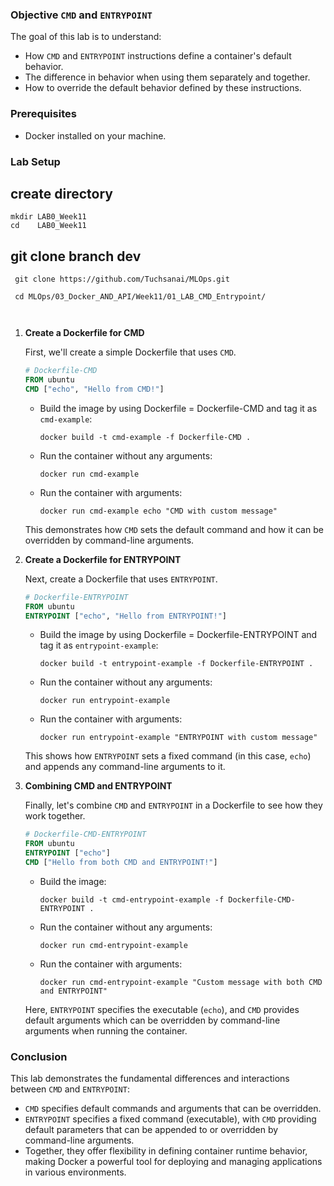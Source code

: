 
### Objective `CMD` and `ENTRYPOINT`

The goal of this lab is to understand:
- How `CMD` and `ENTRYPOINT` instructions define a container's default behavior.
- The difference in behavior when using them separately and together.
- How to override the default behavior defined by these instructions.

### Prerequisites

- Docker installed on your machine.

### Lab Setup



## create directory

   
    mkdir LAB0_Week11
    cd    LAB0_Week11
    

## git clone branch dev
    
    
   ```
    git clone https://github.com/Tuchsanai/MLOps.git
   ```
   
   ```   
    cd MLOps/03_Docker_AND_API/Week11/01_LAB_CMD_Entrypoint/

    
   ```


1. **Create a Dockerfile for CMD**

   First, we'll create a simple Dockerfile that uses `CMD`.

   ```Dockerfile
   # Dockerfile-CMD
   FROM ubuntu
   CMD ["echo", "Hello from CMD!"]
   ```

   - Build the image by using Dockerfile = Dockerfile-CMD and tag it as `cmd-example`:
     ```
     docker build -t cmd-example -f Dockerfile-CMD .
     ```

   - Run the container without any arguments:
     ```
     docker run cmd-example
     ```

   - Run the container with arguments:
     ```
     docker run cmd-example echo "CMD with custom message"
     ```

   This demonstrates how `CMD` sets the default command and how it can be overridden by command-line arguments.

2. **Create a Dockerfile for ENTRYPOINT**

   Next, create a Dockerfile that uses `ENTRYPOINT`.

   ```Dockerfile
   # Dockerfile-ENTRYPOINT
   FROM ubuntu
   ENTRYPOINT ["echo", "Hello from ENTRYPOINT!"]
   ```

   - Build the image by using Dockerfile = Dockerfile-ENTRYPOINT and tag it as `entrypoint-example`:
     ```
     docker build -t entrypoint-example -f Dockerfile-ENTRYPOINT .
     ```

   - Run the container without any arguments:
     ```
     docker run entrypoint-example
     ```

   - Run the container with arguments:
     ```
     docker run entrypoint-example "ENTRYPOINT with custom message"
     ```

   This shows how `ENTRYPOINT` sets a fixed command (in this case, `echo`) and appends any command-line arguments to it.

3. **Combining CMD and ENTRYPOINT**

   Finally, let's combine `CMD` and `ENTRYPOINT` in a Dockerfile to see how they work together.

   ```Dockerfile
   # Dockerfile-CMD-ENTRYPOINT
   FROM ubuntu
   ENTRYPOINT ["echo"]
   CMD ["Hello from both CMD and ENTRYPOINT!"]
   ```

   - Build the image:
     ```
     docker build -t cmd-entrypoint-example -f Dockerfile-CMD-ENTRYPOINT .
     ```

   - Run the container without any arguments:
     ```
     docker run cmd-entrypoint-example
     ```

   - Run the container with arguments:
     ```
     docker run cmd-entrypoint-example "Custom message with both CMD and ENTRYPOINT"
     ```

   Here, `ENTRYPOINT` specifies the executable (`echo`), and `CMD` provides default arguments which can be overridden by command-line arguments when running the container.

### Conclusion

This lab demonstrates the fundamental differences and interactions between `CMD` and `ENTRYPOINT`:
- `CMD` specifies default commands and arguments that can be overridden.
- `ENTRYPOINT` specifies a fixed command (executable), with `CMD` providing default parameters that can be appended to or overridden by command-line arguments.
- Together, they offer flexibility in defining container runtime behavior, making Docker a powerful tool for deploying and managing applications in various environments.